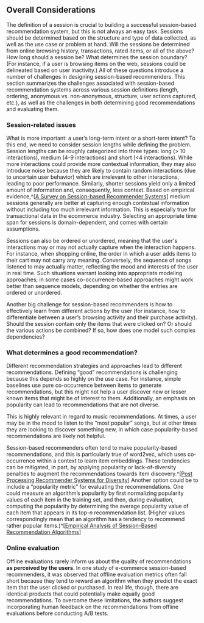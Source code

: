 ## Overall Considerations

The definition of a session is crucial to building a successful session-based recommendation system, but this is not always an easy task. Sessions should be determined based on the structure and type of data collected, as well as the use case or problem at hand. Will the sessions be determined from online browsing history, transactions, rated items, or all of the above? How long should a session be? What determines the session boundary? (For instance, if a user is browsing items on the web, sessions could be delineated based on user inactivity.) All of these questions introduce a number of challenges in designing session-based recommenders. This section summarizes the challenges associated with session-based recommendation systems across various session definitions (length, ordering, anonymous vs. non-anonymous, structure, user actions captured, etc.), as well as the challenges in both determining good recommendations and evaluating them.

### Session-related issues
What is more important: a user’s long-term intent or a short-term intent? To this end, we need to consider session lengths while defining the problem. Session lengths can be roughly categorized into three types: long (> 10 interactions), medium (4-9 interactions) and short (<4 interactions). While more interactions could provide more contextual information, they may also introduce noise because they are likely to contain random interactions (due to uncertain user behavior) which are irrelevant to other interactions, leading to  poor performance. Similarly, shorter sessions yield only a limited amount of information and, consequently, less context. Based on empirical evidence,^[[A Survey on Session-based Recommender Systems](https://arxiv.org/abs/1902.04864)] medium sessions generally are better at capturing enough contextual information without including too much irrelevant information. This is especially true for transactional data in the ecommerce industry. Selecting an appropriate time span for sessions is domain-dependent, and comes with certain assumptions.

Sessions can also be ordered or unordered, meaning that the user's interactions may or may not actually capture when the interaction happens. For instance, when shopping online, the order in which a user adds items to their cart may not carry any meaning. Conversely, the sequence of songs listened to may actually matter, reflecting the mood and interests of the user in real time. Such situations warrant looking into appropriate modeling approaches; in some cases co-occurrence-based approaches might work better than sequence models, depending on whether the entries are ordered or unordered.

Another big challenge for session-based recommenders is how to effectively learn from different actions by the user (for instance, how to differentiate between a user’s browsing activity and their purchase activity). Should the session contain only the items that were clicked on? Or should the various actions be combined? If so, how does one model such complex dependencies?

### What determines a good recommendation?
Different recommendation strategies and approaches lead to different recommendations. Defining “good” recommendations is challenging because this depends so highly on the use case. For instance, simple baselines use pure co-occurrence between items to generate recommendations, but this might not help a user discover new or lesser known items that might be of interest to them. Additionally, an emphasis on popularity can lead to recommendations that are not diverse.

This is highly relevant in regard to music recommendations. At times, a user may be in the mood to listen to the “most popular” songs, but at other times they are looking to discover something new, in which case popularity-based recommendations are likely not helpful.

Session-based recommenders often tend to make popularity-based recommendations, and this is particularly true of word2vec, which uses co-occurrence within a context to learn item embeddings. These tendencies can be mitigated, in part, by applying popularity or lack-of-diversity penalties to augment the recommendations towards item discovery.^[[Post Processing Recommender Systems for Diversity](https://dl.acm.org/doi/10.1145/3097983.3098173)]  Another option could be to include a “popularity metric” for evaluating the recommendations. One could measure an algorithm’s popularity by first normalizing popularity values of each item in the training set, and then, during evaluation, computing the popularity by determining the average popularity value of each item that appears in its top-*n* recommendation list. (Higher values correspondingly mean that an algorithm has a tendency to recommend rather popular items.)^[[Empirical Analysis of Session-Based Recommendation Algorithms](https://arxiv.org/abs/1910.12781)]

### Online evaluation
Offline evaluations rarely inform us about the quality of recommendations **as perceived by the users**. In one study of e-commerce session-based recommenders, it was observed that offline evaluation metrics often fall short because they tend to reward an algorithm when they predict the exact item that the user clicked or purchased. In real life, though, there are identical products that could potentially make equally good recommendations. To overcome these limitations, the authors suggest incorporating human feedback on the recommendations from offline evaluations before conducting A/B tests.
